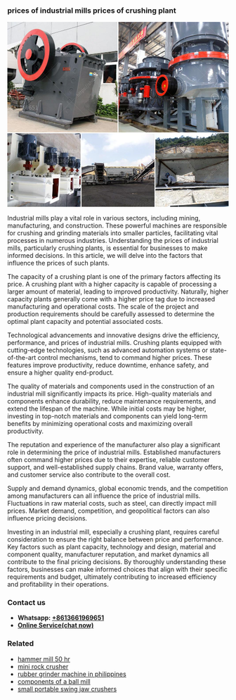 <h3>prices of industrial mills prices of crushing plant</h3><img src='1708408455.jpg' alt=''><p>Industrial mills play a vital role in various sectors, including mining, manufacturing, and construction. These powerful machines are responsible for crushing and grinding materials into smaller particles, facilitating vital processes in numerous industries. Understanding the prices of industrial mills, particularly crushing plants, is essential for businesses to make informed decisions. In this article, we will delve into the factors that influence the prices of such plants.</p><p>The capacity of a crushing plant is one of the primary factors affecting its price. A crushing plant with a higher capacity is capable of processing a larger amount of material, leading to improved productivity. Naturally, higher capacity plants generally come with a higher price tag due to increased manufacturing and operational costs. The scale of the project and production requirements should be carefully assessed to determine the optimal plant capacity and potential associated costs.</p><p>Technological advancements and innovative designs drive the efficiency, performance, and prices of industrial mills. Crushing plants equipped with cutting-edge technologies, such as advanced automation systems or state-of-the-art control mechanisms, tend to command higher prices. These features improve productivity, reduce downtime, enhance safety, and ensure a higher quality end-product.</p><p>The quality of materials and components used in the construction of an industrial mill significantly impacts its price. High-quality materials and components enhance durability, reduce maintenance requirements, and extend the lifespan of the machine. While initial costs may be higher, investing in top-notch materials and components can yield long-term benefits by minimizing operational costs and maximizing overall productivity.</p><p>The reputation and experience of the manufacturer also play a significant role in determining the price of industrial mills. Established manufacturers often command higher prices due to their expertise, reliable customer support, and well-established supply chains. Brand value, warranty offers, and customer service also contribute to the overall cost.</p><p>Supply and demand dynamics, global economic trends, and the competition among manufacturers can all influence the price of industrial mills. Fluctuations in raw material costs, such as steel, can directly impact mill prices. Market demand, competition, and geopolitical factors can also influence pricing decisions.</p><p>Investing in an industrial mill, especially a crushing plant, requires careful consideration to ensure the right balance between price and performance. Key factors such as plant capacity, technology and design, material and component quality, manufacturer reputation, and market dynamics all contribute to the final pricing decisions. By thoroughly understanding these factors, businesses can make informed choices that align with their specific requirements and budget, ultimately contributing to increased efficiency and profitability in their operations.</p><h3>Contact us</h3><ul><li><strong>Whatsapp:&nbsp;<a href="https://wa.me/8613661969651">+8613661969651</a></strong></li><li><a href="https://swt.shibang-china.com/?git&amp;zhl&amp;prices of industrial mills prices of crushing plant"><strong>Online Service(chat now)</strong></a></li></ul><h3>Related</h3><ul><li><a href='hammer mill 50 hr.md'>hammer mill 50 hr</a></li><li><a href='mini rock crusher.md'>mini rock crusher</a></li><li><a href='rubber grinder machine in philippines.md'>rubber grinder machine in philippines</a></li><li><a href='components of a ball mill.md'>components of a ball mill</a></li><li><a href='small portable swing jaw crushers.md'>small portable swing jaw crushers</a></li></ul>